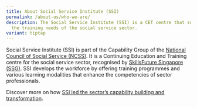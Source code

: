 ```yaml
---
title: About Social Service Institute (SSI)
permalink: /about-us/who-we-are/
description: The Social Service Institute (SSI) is a CET centre that supports
  the training needs of the social service sector.
variant: tiptap
---
```

<p>Social Service Institute (SSI) is part of the Capability Group of the
<a href="https://www.ncss.gov.sg/Who-We-Are/Our-Organisation" rel="noopener noreferrer nofollow" target="_blank">National Council of Social Service (NCSS)</a>. It is a Continuing Education
and Training centre for the social service sector, recognised by <a href="https://www.skillsfuture.gov.sg/" rel="noopener noreferrer nofollow" target="_blank">SkillsFuture Singapore (SSG)</a>.
SSI develops the workforce by offering training programmes and various
learning modalities that enhance the competencies of sector professionals.</p>
<p>Discover more on how <a href="https://www.nas.gov.sg/archivesonline/oral_history_interviews/record-details/fb4035aa-74b2-11ee-b6e2-0050569c7836?keywords=National%20council%20of%20social%20service&amp;keywords-type=all#a2-metadata" rel="noopener noreferrer nofollow" target="_blank">SSI led the sector’s capability building and transformation</a>.</p>
